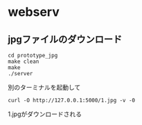 # webserv

## jpgファイルのダウンロード
```
cd prototype_jpg
make clean
make
./server
```
別のターミナルを起動して
```
curl -O http://127.0.0.1:5000/1.jpg -v -0
```
1.jpgがダウンロードされる